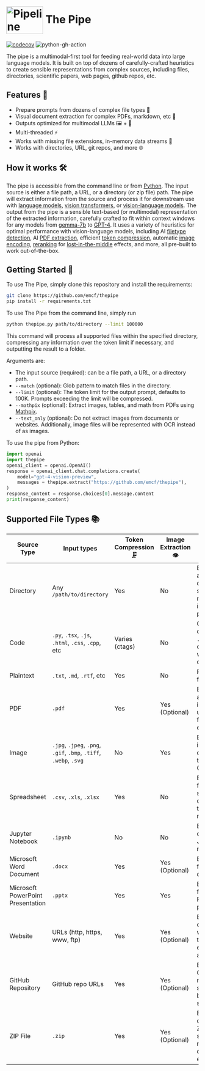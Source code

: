 # <img src="https://rpnutzemutbrumczwvue.supabase.co/storage/v1/object/public/assets/pipeline_small%20(1).png" alt="Pipeline Illustration" style="width:96px; height:72px; vertical-align:middle;"> The Pipe

[![codecov](https://codecov.io/gh/emcf/thepipe/graph/badge.svg?token=OE7CUEFUL9)](https://codecov.io/gh/emcf/thepipe) ![python-gh-action](https://github.com/emcf/thepipe/actions/workflows/python-ci.yml/badge.svg)

The pipe is a multimodal-first tool for feeding real-world data into large language models. It is built on top of dozens of carefully-crafted heuristics to create sensible representations from complex sources, including files, directories, scientific papers, web pages, github repos, etc. 

## Features 🌟

- Prepare prompts from dozens of complex file types 📄 
- Visual document extraction for complex PDFs, markdown, etc 🧠
- Outputs optimized for multimodal LLMs 🖼️ + 💬
- Multi-threaded ⚡️
- Works with missing file extensions, in-memory data streams 💾
- Works with directories, URL, git repos, and more 🌐
##  How it works 🛠️

The pipe is accessible from the command line or from [Python](https://www.python.org/downloads/). The input source is either a file path, a URL, or a directory (or zip file) path. The pipe will extract information from the source and process it for downstream use with [language models](https://en.wikipedia.org/wiki/Large_language_model), [vision transformers](https://en.wikipedia.org/wiki/Vision_transformer), or [vision-language models](https://arxiv.org/abs/2304.00685). The output from the pipe is a sensible text-based (or multimodal) representation of the extracted information, carefully crafted to fit within context windows for any models from [gemma-7b](https://huggingface.co/google/gemma-7b) to [GPT-4](https://openai.com/gpt-4). It uses a variety of heuristics for optimal performance with vision-language models, including AI [filetype detection](https://opensource.googleblog.com/2024/02/magika-ai-powered-fast-and-efficient-file-type-identification.html), AI [PDF extraction](https://mathpix.com), efficient [token compression](https://arxiv.org/abs/2403.12968), automatic [image encoding](https://en.wikipedia.org/wiki/Base64), [reranking](https://arxiv.org/abs/2310.06839) for [lost-in-the-middle](https://arxiv.org/abs/2307.03172) effects, and more, all pre-built to work out-of-the-box.

## Getting Started 🚀

To use The Pipe, simply clone this repository and install the requirements:
```bash
git clone https://github.com/emcf/thepipe
pip install -r requirements.txt
```

To use The Pipe from the command line, simply run

```bash
python thepipe.py path/to/directory --limit 100000
```

This command will process all supported files within the specified directory, compressing any information over the token limit if necessary, and outputting the result to a folder.

Arguments are:
- The input source (required): can be a file path, a URL, or a directory path.
- `--match` (optional): Glob pattern to match files in the directory.
- `--limit` (optional): The token limit for the output prompt, defaults to 100K. Prompts exceeding the limit will be compressed.
- `--mathpix` (optional): Extract images, tables, and math from PDFs using [Mathpix](https://docs.mathpix.com/#process-a-pdf).
- `--text_only` (optional): Do not extract images from documents or websites. Additionally, image files will be represented with OCR instead of as images.

To use the pipe from Python:

```python
import openai
import thepipe
openai_client = openai.OpenAI()
response = openai_client.chat.completions.create(
    model="gpt-4-vision-preview",
    messages = thepipe.extract("https://github.com/emcf/thepipe"),
)
response_content = response.choices[0].message.content
print(response_content)
```

## Supported File Types 📚

| Source Type                           | Input types        | Token Compression 🗜️ | Image Extraction 👁️ | Notes 📌                                                  |
|---------------------------------------|------------------------------------------|-------------------|------------------|---------------------------------------------------------|
| Directory                             | Any `/path/to/directory`                 | Yes               | No               | Extracts from all files in directory, supports match and ignore patterns |
| Code                                  | `.py`, `.tsx`, `.js`, `.html`, `.css`, `.cpp`, etc | Varies (ctags)   | No               | Combines all code files. `.c`, `.cpp`, `.py` are compressible with ctags, others are not |
| Plaintext                             | `.txt`, `.md`, `.rtf`, etc               | Yes               | No               | Regular text files                                                      |
| PDF                                   | `.pdf`                                  | Yes               | Yes (Optional)   | Extracts text and optionally images; can use Mathpix for enhanced extraction |
| Image                                 | `.jpg`, `.jpeg`, `.png`, `.gif`, `.bmp`, `.tiff`, `.webp`, `.svg` | No                | Yes              | Extracts images and can convert to text using OCR                        |
| Spreadsheet                           | `.csv`, `.xls`, `.xlsx`                  | Yes                | No               | Extracts data from spreadsheets; converts to text representation         |
| Jupyter Notebook                      | `.ipynb`                                | No               | No               | Extracts content from Jupyter notebooks                                  |
| Microsoft Word Document               | `.docx`                                 | Yes               | Yes (Optional)               | Extracts text from Word documents                                        |
| Microsoft PowerPoint Presentation     | `.pptx`                                 | Yes               | Yes               | Extracts text from PowerPoint presentations                              |
| Website                               | URLs (http, https, www, ftp)             | Yes                | Yes (Optional)   | Extracts content from web pages; text-only extraction available          |
| GitHub Repository                     | GitHub repo URLs                         | Yes               | Yes (Optional)               | Extracts from GitHub repositories; supports branch specification         |
| ZIP File                              | `.zip`                                  | Yes               | Yes (Optional)               | Extracts contents of ZIP files; supports nested directory extraction     |